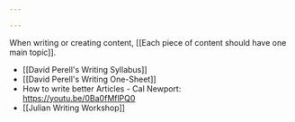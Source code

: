 ```yaml
---

---
```

When writing or creating content, [[Each piece of content should have one main topic]].

- [[David Perell's Writing Syllabus]]
- [[David Perell's Writing One-Sheet]]
- How to write better Articles - Cal Newport: https://youtu.be/0Ba0fMflPQ0
- [[Julian Writing Workshop]]